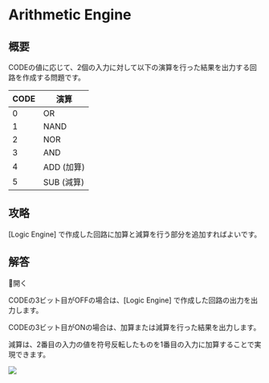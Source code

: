 # Arithmetic Engine

## 概要

CODEの値に応じて、2個の入力に対して以下の演算を行った結果を出力する回路を作成する問題です。

| CODE | 演算       |
| ---- | ---------- |
| 0    | OR         |
| 1    | NAND       |
| 2    | NOR        |
| 3    | AND        |
| 4    | ADD (加算) |
| 5    | SUB (減算) |

## 攻略

[Logic Engine] で作成した回路に加算と減算を行う部分を追加すればよいです。

## 解答

<div class="spoiler-controller material-icons">&#xE5CF;開く</div>
<div class="spoiler">

CODEの3ビット目が<span class="F">OFF</span>の場合は、[Logic Engine] で作成した回路の出力を出力します。

CODEの3ビット目が<span class="T">ON</span>の場合は、加算または減算を行った結果を出力します。

減算は、2番目の入力の値を符号反転したものを1番目の入力に加算することで実現できます。

![](https://gist.githubusercontent.com/mikecat/b64b484ee0bfa969cc1e738af31e9e58/raw/1c8431200b10a5c562337b9a3a5457179cd0752f/20220415214844_1.jpg)

</div>
